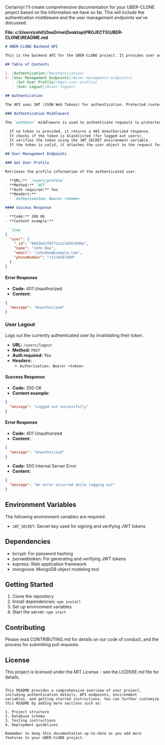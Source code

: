 Certainly! I'll create comprehensive documentation for your UBER-CLONE project based on the information we have so far. This will include the authentication middleware and the user management endpoints we've discussed.

**File: c:\Users\rohit\OneDrive\Desktop\PROJECTS\UBER-CLONE\README.md**

```markdown
# UBER-CLONE Backend API

This is the backend API for the UBER-CLONE project. It provides user authentication and management functionalities.

## Table of Contents

1. [Authentication](#authentication)
2. [User Management Endpoints](#user-management-endpoints)
   - [Get User Profile](#get-user-profile)
   - [User Logout](#user-logout)

## Authentication

The API uses JWT (JSON Web Tokens) for authentication. Protected routes require a valid JWT token in the Authorization header.

### Authentication Middleware

The `authUser` middleware is used to authenticate requests to protected routes. It checks for a valid JWT token in the request cookies or Authorization header.

- If no token is provided, it returns a 401 Unauthorized response.
- It checks if the token is blacklisted (for logged out users).
- It verifies the token using the JWT_SECRET environment variable.
- If the token is valid, it attaches the user object to the request for use in subsequent middleware or route handlers.

## User Management Endpoints

### Get User Profile

Retrieves the profile information of the authenticated user.

- **URL:** `/users/profile`
- **Method:** `GET`
- **Auth required:** Yes
- **Headers:**
  - `Authorization: Bearer <token>`

#### Success Response

- **Code:** 200 OK
- **Content example:**

```json
{
  "user": {
    "_id": "60d3b41f0f72a1234567890a",
    "name": "John Doe",
    "email": "johndoe@example.com",
    "phoneNumber": "+1234567890"
  }
}
```

#### Error Response

- **Code:** 401 Unauthorized
- **Content:**

```json
{
  "message": "Unauthorized"
}
```

### User Logout

Logs out the currently authenticated user by invalidating their token.

- **URL:** `/users/logout`
- **Method:** `POST`
- **Auth required:** Yes
- **Headers:**
  - `Authorization: Bearer <token>`

#### Success Response

- **Code:** 200 OK
- **Content example:**

```json
{
  "message": "Logged out successfully"
}
```

#### Error Response

- **Code:** 401 Unauthorized
- **Content:**

```json
{
  "message": "Unauthorized"
}
```

- **Code:** 500 Internal Server Error
- **Content:**

```json
{
  "message": "An error occurred while logging out"
}
```

## Environment Variables

The following environment variables are required:

- `JWT_SECRET`: Secret key used for signing and verifying JWT tokens

## Dependencies

- bcrypt: For password hashing
- jsonwebtoken: For generating and verifying JWT tokens
- express: Web application framework
- mongoose: MongoDB object modeling tool

## Getting Started

1. Clone the repository
2. Install dependencies: `npm install`
3. Set up environment variables
4. Start the server: `npm start`

## Contributing

Please read CONTRIBUTING.md for details on our code of conduct, and the process for submitting pull requests.

## License

This project is licensed under the MIT License - see the LICENSE.md file for details.
```

This README provides a comprehensive overview of your project, including authentication details, API endpoints, environment variables, and getting started instructions. You can further customize this README by adding more sections such as:

1. Project structure
2. Database schema
3. Testing instructions
4. Deployment guidelines

Remember to keep this documentation up-to-date as you add more features to your UBER-CLONE project.